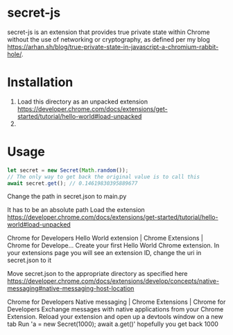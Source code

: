 # secret-js

secret-js is an extension that provides true private state within Chrome without the use of networking or cryptography, as defined per my blog https://arhan.sh/blog/true-private-state-in-javascript-a-chromium-rabbit-hole/.

# Installation

1. Load this directory as an unpacked extension https://developer.chrome.com/docs/extensions/get-started/tutorial/hello-world#load-unpacked
1.

# Usage

```js
let secret = new Secret(Math.random());
// The only way to get back the original value is to call this
await secret.get(); // 0.14619830395889677
```

Change the path in secret.json to main.py

It has to be an absolute path
Load the extension https://developer.chrome.com/docs/extensions/get-started/tutorial/hello-world#load-unpacked

Chrome for Developers
Hello World extension  |  Chrome Extensions  |  Chrome for Develope...
Create your first Hello World Chrome extension.
In your extensions page you will see an extension ID, change the uri in secret.json to it

Move secret.json to the appropriate directory as specified here https://developer.chrome.com/docs/extensions/develop/concepts/native-messaging#native-messaging-host-location

Chrome for Developers
Native messaging  |  Chrome Extensions  |  Chrome for Developers
Exchange messages with native applications from your Chrome Extension.
Reload your extension and open up a devtools window on a new tab
Run 'a = new Secret(1000); await a.get()' hopefully you get back 1000